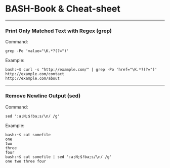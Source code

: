 # BASH-Book & Cheat-sheet

----------

### Print Only Matched Text with Regex (grep)

Command:

```
grep -Po 'value="\K.*?(?=")'
```

Example:

```
bash:~$ curl -s "http://example.com/" | grep -Po 'href="\K.*?(?=")'
http://example.com/contact
http://example.com/about
```

----------

### Remove Newline Output (sed)

Command:

```
sed ':a;N;$!ba;s/\n/ /g'
```

Example:

```
bash:~$ cat somefile
one
two
three
four
bash:~$ cat somefile | sed ':a;N;$!ba;s/\n/ /g'
one two three four
```
